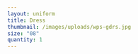 ```yaml
---
layout: uniform
title: Dress
thumbnail: /images/uploads/wps-gdrs.jpg
size: "08"
quantity: 1
---
```

